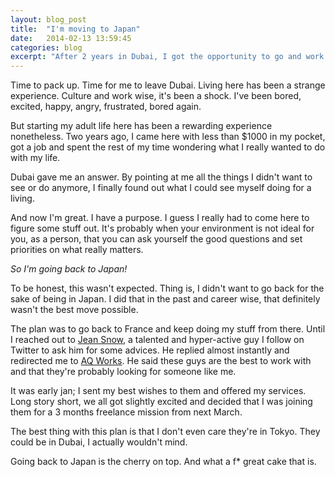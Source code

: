 ```yaml
---
layout: blog_post
title:  "I'm moving to Japan"
date:   2014-02-13 13:59:45
categories: blog
excerpt: "After 2 years in Dubai, I got the opportunity to go and work for an awesome design studio in central Tokyo called [AQ Works](www.aqworks.com). *I'm thrilled* would be an understatement."
---
```


Time to pack up. Time for me to leave Dubai. Living here has been a strange experience. Culture and work wise, it's been a shock. I've been bored, excited, happy, angry, frustrated, bored again. 

But starting my adult life here has been a rewarding experience nonetheless. Two years ago, I came here with less than $1000 in my pocket, got a job and spent the rest of my time wondering what I really wanted to do with my life. 

Dubai gave me an answer. By pointing at me all the things I didn't want to see or do anymore, I finally found out what I could see myself doing for a living. 

And now I'm great. I have a purpose. I guess I really had to come here to figure some stuff out. It's probably when your environment is not ideal for you, as a person, that you can ask yourself the good questions and set priorities on what really matters. 

*So I'm going back to Japan!*

To be honest, this wasn't expected. Thing is, I didn't want to go back for the sake of being in Japan. I did that in the past and career wise, that definitely wasn't the best move possible. 

The plan was to go back to France and keep doing my stuff from there. Until I reached out to [Jean Snow](http://jeansnow.net), a talented and hyper-active guy I follow on Twitter to ask him for some advices. He replied almost instantly and redirected me to [AQ Works](www.aqworks.com). He said these guys are the best to work with and that they're probably looking for someone like me. 

It was early jan; I sent my best wishes to them and offered my services. Long story short, we all got slightly excited and decided that I was joining them for a 3 months freelance mission from next March. 

The best thing with this plan is that I don't even care they're in Tokyo. They could be in Dubai, I actually wouldn't mind. 

Going back to Japan is the cherry on top. And what a f* great cake that is. 